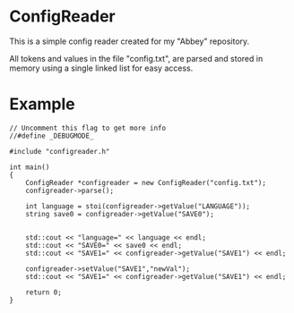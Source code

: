 # ConfigReader

This is a simple config reader created for my "Abbey" repository.

All tokens and values in the file "config.txt", are parsed and stored in memory using a single linked list for easy access.

# Example
```
// Uncomment this flag to get more info
//#define _DEBUGMODE_

#include "configreader.h"

int main()
{
    ConfigReader *configreader = new ConfigReader("config.txt");
    configreader->parse();
    
    int language = stoi(configreader->getValue("LANGUAGE"));    
    string save0 = configreader->getValue("SAVE0");
    
    
    std::cout << "language=" << language << endl;
    std::cout << "SAVE0=" << save0 << endl;
    std::cout << "SAVE1=" << configreader->getValue("SAVE1") << endl;

    configreader->setValue("SAVE1","newVal");
    std::cout << "SAVE1=" << configreader->getValue("SAVE1") << endl;
    
    return 0;
}

```
